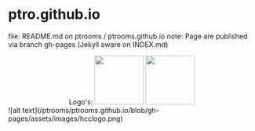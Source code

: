 # ptro.github.io
file: README.md on  ptrooms / ptrooms.github.io 
note: Page are published via branch gh-pages (Jekyll aware on INDEX.md)

<center>Logo's: <img src="https://github.com/ptrooms/ptrooms.github.io/blob/gh-pages/assets/images/ptro_680x478.jpg" height="100"> <img src="https://github.com/ptrooms/ptrooms.github.io/blob/gh-pages/assets/images/Git_logo.png" height="100"> </center>
![alt text](/ptrooms/ptrooms.github.io/blob/gh-pages/assets/images/hcclogo.png)
